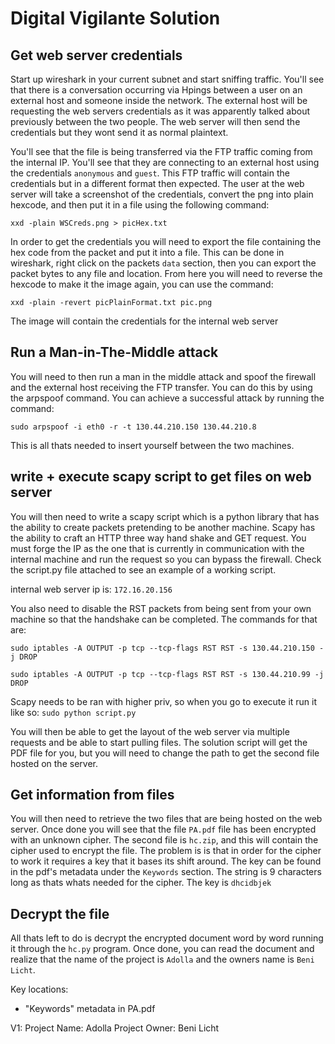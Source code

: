 # Digital Vigilante Solution

## Get web server credentials

Start up wireshark in your current subnet and start sniffing traffic. You'll see that there is a conversation occurring via Hpings between a user on an external host and someone inside the network. The external host will be requesting the web servers credentials as it was apparently talked about previously between the two people. The web server will then send the credentials but they wont send it as normal plaintext. 

You'll see that the file is being transferred via the FTP traffic coming from the internal IP. You'll see that they are connecting to an external host using the credentials `anonymous` and  `guest`. 
This FTP traffic will contain the credentials but in a different format then expected. The user at the web server will take a screenshot of the credentials, convert the png into plain hexcode, and then put it in a file using the following command:

```
xxd -plain WSCreds.png > picHex.txt
```

In order to get the credentials you will need to export the file containing the hex code from the packet and put it into a file. This can be done in wireshark, right click on the packets `data` section, then you can export the packet bytes to any file and location. From here you will need to reverse the hexcode to make it the image again, you can use the command:

```
xxd -plain -revert picPlainFormat.txt pic.png
```

The image will contain the credentials for the internal web server

## Run a Man-in-The-Middle attack

You will need to then run a man in the middle attack and spoof the firewall and the external host receiving the FTP transfer. 
You can do this by using the arpspoof command.
You can achieve a successful attack by running the command:

```
sudo arpspoof -i eth0 -r -t 130.44.210.150 130.44.210.8
```

This is all thats needed to insert yourself between the two machines.

## write + execute scapy script to get files on web server

You will then need to write a scapy script which is a python library that has the ability to create packets pretending to be another machine. Scapy has the ability to craft an HTTP three way hand shake and GET request. You must forge the IP as the one that is currently in communication with the internal machine and run the request so you can bypass the firewall. Check the script.py file attached to see an example of a working script. 

internal web server ip is: `172.16.20.156`

You also need to disable the RST packets from being sent from your own machine so that the handshake can be completed. The commands for that are:

```
sudo iptables -A OUTPUT -p tcp --tcp-flags RST RST -s 130.44.210.150 -j DROP
```
```
sudo iptables -A OUTPUT -p tcp --tcp-flags RST RST -s 130.44.210.99 -j DROP
```

Scapy needs to be ran with higher priv, so when you go to execute it run it like so: `sudo python script.py`

You will then be able to get the layout of the web server via multiple requests and be able to start pulling files. The solution script will get the PDF file for you, but you will need to change the path to get the second file hosted on the server.

## Get information from files

You will then need to retrieve the two files that are being hosted on the web server. Once done you will see that the file `PA.pdf` file has been encrypted with an unknown cipher. The second file is `hc.zip`, and this will contain the cipher used to encrypt the file. The problem is is that in order for the cipher to work it requires a key that it bases its shift around. The key can be found in the pdf's metadata under the `Keywords` section. The string is 9 characters long as thats whats needed for the cipher. The key is `dhcidbjek`

## Decrypt the file

All thats left to do is decrypt the encrypted document word by word running it through the `hc.py` program. Once done, you can read the document and realize that the name of the project is `Adolla` and the owners name is `Beni Licht`.

Key locations:
 - "Keywords" metadata in PA.pdf

V1:
    Project Name: Adolla
    Project Owner: Beni Licht 
